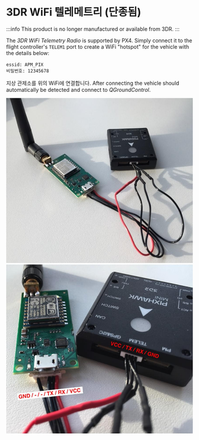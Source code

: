 # 3DR WiFi 텔레메트리 (단종됨)

:::info
This product is no longer manufactured or available from 3DR.
:::

The _3DR WiFi Telemetry Radio_ is supported by PX4.
Simply connect it to the flight controller's `TELEM1` port to create a WiFi "hotspot" for the vehicle with the details below:

```sh
essid: APM_PIX
비밀번호: 12345678
```

지상 관제소를 위의 WiFi에 연결합니다.
After connecting the vehicle should automatically be detected and connect to _QGroundControl_.

![3DR Wifi Telemetry Radio 1](../../assets/hardware/telemetry/3dr_telemetry_wifi_1.jpg)
![3DR Wifi Telemetry Radio 2](../../assets/hardware/telemetry/3dr_telemetry_wifi_2.jpg)
